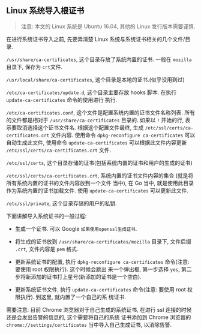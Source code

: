 ## Linux 系统导入根证书

> 注意: 本文的 Linux 系统是 Ubuntu 16.04, 其他的 Linux 发行版本需要谨慎.

在进行系统证书导入之前, 先要弄清楚 Linux 系统与系统证书相关的几个文件/目录. 

`/usr/share/ca-certificates`, 这个目录存放了系统内置的证书. 一般在 `mozilla` 目录下, 保存为 `crt`文件.

`/usr/local/share/ca-certificates`, 这个目录是本地的证书.(似乎没用到过)

`/etc/ca-certificates/update.d`, 这个目录主要存放 hooks 脚本. 在执行 `update-ca-certificates` 命令的使用进行
执行.

`/etc/ca-certificates.conf`, 这个文件是配置系统内置的证书文件名称列表. 所有的文件都是相对于 `/usr/share/ca-certificates`
目录的. 如果以 `!` 开始的行, 表示要取消选择这个证书文件名. 根据这个配置文件最终, 生成 `/etc/ssl/certs/ca-certificates.crt`
文件内容. 使用命令 `dpkg-reconfigure ca-certificates` 可以自动生成此文件, 使用命令 `update-ca-certificates` 
可以根据此文件内容更新 `/etc/ssl/certs/ca-certificates.crt` 文件.

`/etc/ssl/certs`, 这个目录存储的证书(包括系统内置的证书和用户的生成的证书)

`/etc/ssl/certs/ca-certificates.crt`, 系统内置的证书文件内容的集合 (就是将所有系统内置的证书的文件内容放到一个文件
当中), 在 Go 当中, 就是使用此目录作为系统内置的证书加载文件. 使用 `update-ca-certificates` 可以更新此文件.

`/etc/ssl/private`, 这个目录存储的用户的私钥.

下面讲解导入系统证书的一般过程:

- 生成一个证书. 可以 Google `如果使用openssl生成证书`.

- 将生成的证书放到 `/usr/share/ca-certificates/mozilla` 目录下, 文件后缀 `.crt`, 文件内容是 `pem` 格式.

- 更新系统证书的配置, 执行 `dpkg-reconfigure ca-certificates` 命令(注意: 要使用 root 权限执行). 这个时候会跳出
来一个弹出框, 第一步选择 `yes`, 第二步将新添加的证书打上星号(新添加的证书是一个空白).

- 更新系统证书文件, 执行 `update-ca-certificates` 命令(注意: 要使用 root 权限执行). 到这里, 就内置了一个自己的系
统证书.

需要注意: 目前 Chrome 浏览器对于自己生成的系统证书, 在进行 ssl 连接的时候还是会发出告警的信息的, 这个需要将自己的系统
证书添加到 Chrome 浏览器的 `chrome://settings/certificates` 当中导入自己生成证书, 以消除告警.

